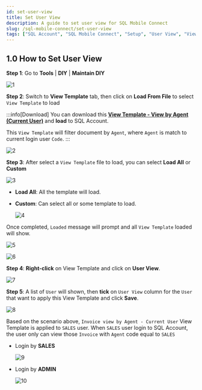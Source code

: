 ```yaml
---
id: set-user-view
title: Set User View
description: A guide to set user view for SQL Mobile Connect
slug: /sql-mobile-connect/set-user-view
tags: ["SQL Account", "SQL Mobile Connect", "Setup", "User View", "View Template"]
---
```


## 1.0 How to Set User View

**Step 1**: Go to **Tools** | **DIY** | **Maintain DIY**

![1](../../../static/img/sql-mobile-connect/set-user-view/1.png)

**Step 2**: Switch to **View Template** tab, then click on **Load From File** to select `View Template` to load

:::info[Download]
You can download this **[View Template - View by Agent (Current User)](https://cdn.sql.com.my/wp-content/uploads/2024/08/View-Template-View-by-Agent-Current-User.zip)** and **load** to SQL Account.

This `View Template` will filter document by `Agent`, where `Agent` is match to current login user `Code`.
:::

![2](../../../static/img/sql-mobile-connect/set-user-view/2.png)

**Step 3**: After select a `View Template` file to load, you can select **Load All** or **Custom**

![3](../../../static/img/sql-mobile-connect/set-user-view/3.png)

- **Load All**: All the template will load.
- **Custom**: Can select all or some template to load.
    
    ![4](../../../static/img/sql-mobile-connect/set-user-view/4.png)

Once completed, `Loaded` message will prompt and all `View Template` loaded will show.

![5](../../../static/img/sql-mobile-connect/set-user-view/5.png)

![6](../../../static/img/sql-mobile-connect/set-user-view/6.png)

**Step 4**: **Right-click** on View Template and click on **User View**.

![7](../../../static/img/sql-mobile-connect/set-user-view/7.png)

**Step 5**: A list of `User` will shown, then **tick** on `User View` column for the `User` that want to apply this View Template and click **Save**.

![8](../../../static/img/sql-mobile-connect/set-user-view/8.png)

Based on the scenario above, `Invoice view by Agent - Current User` View Template is applied to `SALES` user. When `SALES` user login to SQL Account, the user only can view those `Invoice` with `Agent` code equal to `SALES`

- Login by **SALES**

    ![9](../../../static/img/sql-mobile-connect/set-user-view/9.png)

- Login by **ADMIN**

    ![10](../../../static/img/sql-mobile-connect/set-user-view/10.png)